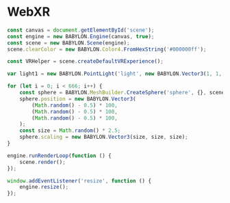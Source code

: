# WebXR

```javascript
const canvas = document.getElementById('scene');
const engine = new BABYLON.Engine(canvas, true);
const scene = new BABYLON.Scene(engine);
scene.clearColor = new BABYLON.Color4.FromHexString('#000000ff');

const VRHelper = scene.createDefaultVRExperience();

var light1 = new BABYLON.PointLight('light', new BABYLON.Vector3(1, 1, 1), scene);

for (let i = 0; i < 666; i++) {
    const sphere = BABYLON.MeshBuilder.CreateSphere('sphere', {}, scene);
    sphere.position = new BABYLON.Vector3(
        (Math.random() - 0.5) * 100,
        (Math.random() - 0.5) * 100,
        (Math.random() - 0.5) * 100,
    );
    const size = Math.random() * 2.5;
    sphere.scaling = new BABYLON.Vector3(size, size, size);
}

engine.runRenderLoop(function () {
    scene.render();
});

window.addEventListener('resize', function () {
    engine.resize();
});
```

<canvas id="scene" style="border: 2px solid var(--palette-1)"></canvas>

<style>
    #scene {
        width: 100%;
        height: 70vh;
        background-color: #111;
    }
</style>

